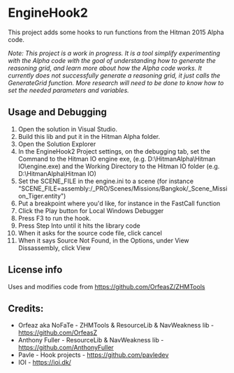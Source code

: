 # EngineHook2

This project adds some hooks to run functions from the Hitman 2015 Alpha code.

*Note: This project is a work in progress. It is a tool simplify experimenting with the Alpha code with the goal of understanding how to generate the reasoning grid, and learn more about how the Alpha code works. It currently does not successfully generate a reasoning grid, it just calls the GenerateGrid function. More research will need to be done to know how to set the needed parameters and variables.*

## Usage and Debugging
1. Open the solution in Visual Studio.
1. Build this lib and put it in the Hitman Alpha folder.
1. Open the Solution Explorer
1. In the EngineHook2 Project settings, on the debugging tab, set the Command to the Hitman IO engine exe, (e.g. D:\HitmanAlpha\Hitman IO\engine.exe) and the Working Directory to the Hitman IO folder (e.g. D:\HitmanAlpha\Hitman IO\)
1. Set the SCENE_FILE in the engine.ini to a scene (for instance "SCENE_FILE=assembly:/_PRO/Scenes/Missions/Bangkok/_Scene_Mission_Tiger.entity")
1. Put a breakpoint where you'd like, for instance in the FastCall function
1. Click the Play button for Local Windows Debugger
1. Press F3 to run the hook.
1. Press Step Into until it hits the library code
1. When it asks for the source code file, click cancel
1. When it says Source Not Found, in the Options, under View Dissassembly, click View

## License info
Uses and modifies code from https://github.com/OrfeasZ/ZHMTools

## Credits:
* Orfeaz aka NoFaTe - ZHMTools & ResourceLib & NavWeakness lib - https://github.com/OrfeasZ
* Anthony Fuller - ResourceLib & NavWeakness lib - https://github.com/AnthonyFuller
* Pavle - Hook projects - https://github.com/pavledev
* IOI - https://ioi.dk/
